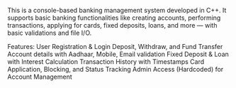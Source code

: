 This is a console-based banking management system developed in C++. It supports basic banking functionalities like creating accounts, performing transactions, applying for cards, fixed deposits, loans, and more — with basic validations and file I/O.

Features:
    User Registration & Login
    Deposit, Withdraw, and Fund Transfer
    Account details with Aadhaar, Mobile, Email validation
    Fixed Deposit & Loan with Interest Calculation
    Transaction History with Timestamps
    Card Application, Blocking, and Status Tracking
    Admin Access (Hardcoded) for Account Management
